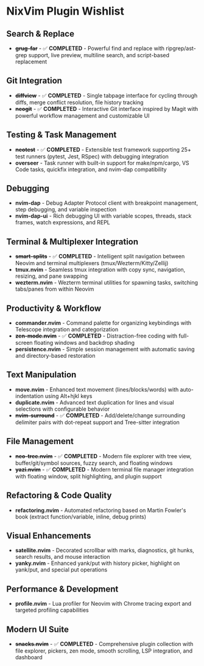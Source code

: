 # NixVim Plugin Wishlist

## Search & Replace
- ~~**grug-far**~~ - ✅ **COMPLETED** - Powerful find and replace with ripgrep/ast-grep support, live preview, multiline search, and script-based replacement

## Git Integration
- ~~**diffview**~~ - ✅ **COMPLETED** - Single tabpage interface for cycling through diffs, merge conflict resolution, file history tracking
- ~~**neogit**~~ - ✅ **COMPLETED** - Interactive Git interface inspired by Magit with powerful workflow management and customizable UI

## Testing & Task Management
- ~~**neotest**~~ - ✅ **COMPLETED** - Extensible test framework supporting 25+ test runners (pytest, Jest, RSpec) with debugging integration
- **overseer** - Task runner with built-in support for make/npm/cargo, VS Code tasks, quickfix integration, and nvim-dap compatibility

## Debugging
- **nvim-dap** - Debug Adapter Protocol client with breakpoint management, step debugging, and variable inspection
- **nvim-dap-ui** - Rich debugging UI with variable scopes, threads, stack frames, watch expressions, and REPL

## Terminal & Multiplexer Integration
- ~~**smart-splits**~~ - ✅ **COMPLETED** - Intelligent split navigation between Neovim and terminal multiplexers (tmux/Wezterm/Kitty/Zellij)
- **tmux.nvim** - Seamless tmux integration with copy sync, navigation, resizing, and pane swapping
- **wezterm.nvim** - Wezterm terminal utilities for spawning tasks, switching tabs/panes from within Neovim

## Productivity & Workflow
- **commander.nvim** - Command palette for organizing keybindings with Telescope integration and categorization
- ~~**zen-mode.nvim**~~ - ✅ **COMPLETED** - Distraction-free coding with full-screen floating windows and backdrop shading
- **persistence.nvim** - Simple session management with automatic saving and directory-based restoration

## Text Manipulation
- **move.nvim** - Enhanced text movement (lines/blocks/words) with auto-indentation using Alt+hjkl keys
- **duplicate.nvim** - Advanced text duplication for lines and visual selections with configurable behavior
- ~~**nvim-surround**~~ - ✅ **COMPLETED** - Add/delete/change surrounding delimiter pairs with dot-repeat support and Tree-sitter integration

## File Management
- ~~**neo-tree.nvim**~~ - ✅ **COMPLETED** - Modern file explorer with tree view, buffer/git/symbol sources, fuzzy search, and floating windows
- ~~**yazi.nvim**~~ - ✅ **COMPLETED** - Modern terminal file manager integration with floating window, split highlighting, and plugin support

## Refactoring & Code Quality
- **refactoring.nvim** - Automated refactoring based on Martin Fowler's book (extract function/variable, inline, debug prints)

## Visual Enhancements
- **satellite.nvim** - Decorated scrollbar with marks, diagnostics, git hunks, search results, and mouse interaction
- **yanky.nvim** - Enhanced yank/put with history picker, highlight on yank/put, and special put operations

## Performance & Development
- **profile.nvim** - Lua profiler for Neovim with Chrome tracing export and targeted profiling capabilities

## Modern UI Suite
- ~~**snacks.nvim**~~ - ✅ **COMPLETED** - Comprehensive plugin collection with file explorer, pickers, zen mode, smooth scrolling, LSP integration, and dashboard